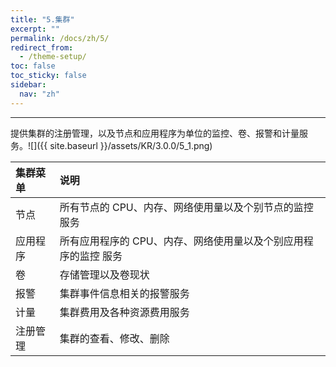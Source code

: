 ```yaml
---
title: "5.集群"
excerpt: ""
permalink: /docs/zh/5/
redirect_from:
  - /theme-setup/
toc: false
toc_sticky: false
sidebar:
  nav: "zh"
---
```


---
提供集群的注册管理，以及节点和应用程序为单位的监控、卷、报警和计量服务。![]({{ site.baseurl }}/assets/KR/3.0.0/5_1.png)

| **集群菜单** | **说明** |
| :--- | :--- |
| 节点 | 所有节点的 CPU、内存、网络使用量以及个别节点的监控服务 |
| 应用程序 | 所有应用程序的 CPU、内存、网络使用量以及个别应用程序的监控 服务 |
| 卷 | 存储管理以及卷现状 |
| 报警 | 集群事件信息相关的报警服务 |
| 计量 | 集群费用及各种资源费用服务 |
| 注册管理 | 集群的查看、修改、删除 |
